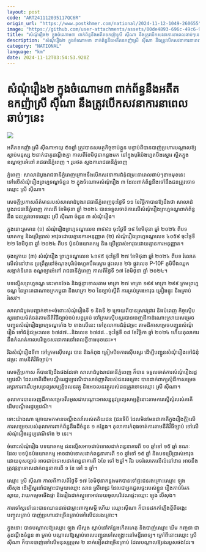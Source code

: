 ```yaml
---
layout: post
code: "ART241112035117QC6R"
origin_url: "https://www.postkhmer.com/national/2024-11-12-1049-260655"
image: "https://github.com/user-attachments/assets/00de4893-696c-49c6-95bb-9656cb7707e8"
title: "សំណុំរឿង២ ក្នុងចំណោម៣ ពាក់ព័ន្ធនឹងអតីតឧកញ៉ាស្រី ស៊ីណា នឹងត្រូវបើកសវនាការនាពេលឆាប់ៗនេះ"
description: "​​សំណុំរឿង២ ក្នុងចំណោម៣ ពាក់ព័ន្ធនឹងអតីតឧកញ៉ាស្រី ស៊ីណា នឹងត្រូវបើកសវនាការនាពេលឆាប់ៗនេះ​"
category: "NATIONAL"
language: "km"
date: 2024-11-12T03:54:53.920Z
---
```


# សំណុំរឿង២ ក្នុងចំណោម៣ ពាក់ព័ន្ធនឹងអតីតឧកញ៉ាស្រី ស៊ីណា នឹងត្រូវបើកសវនាការនាពេលឆាប់ៗនេះ

![](https://github.com/user-attachments/assets/c00beaa6-86fc-4616-8410-92d2073ce4c5)

អតីតឧកញ៉ា ស្រី ស៊ីណាអាយុ ៥០ឆ្នាំ ត្រូវបានសមត្ថកិច្ចចាប់ខ្លួន បន្ទាប់ពីបានបាញ់ប្រហារបណ្តាលឱ្យស្លាប់មនុស្ស ២នាក់ជាគូដណ្តឹងគ្នា កាលពីខែមិថុនាកន្លងមក នៅក្នុងបុរីប៉េងហួតបឹងស្នោរ ស្ថិតក្នុង ខណ្ឌច្បារអំពៅ រាជធានីភ្នំពេញ ។ រូបថត ស្នងការរាជធានីភ្នំពេញ

ភ្នំពេញៈ សាលាដំបូងរាជធានីភ្នំពេញគ្រោងនឹងបើកសវនាការជំនុំជម្រះនាពេលឆាប់ៗខាងមុខនេះ ទៅលើ​សំណុំរឿង​ព្រហ្មទណ្ឌចំនួន ២ ក្នុងចំណោមសំណុំរឿង​ ៣ ដែលពាក់ព័ន្ធនឹងទៅនឹងជនត្រូវចោទឈ្មោះ ស្រី ស៊ីណា។

សេចក្តីប្រកាសព័ត៌មានរបស់សាលាដំបូងរាជធានីភ្នំពេញចុះថ្ងៃទី ១១ ខែវិច្ឆិកាបានឱ្យដឹងថា សាលា​ដំ​បូងរាជ​ធានីភ្នំពេញ កាលពី ខែ​មិថុ​នា ឆ្នាំ ២០២៤ បានទទួលចាត់ការលើសំណុំរឿងព្រហ្មទណ្ឌពាក់ព័ន្ធនឹង ជន​ត្រូវ​ចោទឈ្មោះ ស្រី ស៊ីណា ចំនួន ៣ សំណុំរឿង។ 

ក្នុងនោះរួមមាន (១) សំណុំរឿងព្រហ្មទណ្ឌលេខ ៣៩៩១​ ចុះ​ថ្ងៃ​ទី ១៩ ​ខែមិថុនា ឆ្នាំ ២០២៤ ពីបទ ឃាតកម្ម និងប្រើប្រាស់ អាវុធដោយគ្មានការអនុញ្ញាត (២) សំណុំរឿង​ព្រហ្មទណ្ឌ​លេខ ៤០៥៩ ចុះថ្ងៃទី ២២ ខែមិថុនា ឆ្នាំ ២០២៤ ពីបទ ប៉ុនប៉ងឃាតកម្ម និង ប្រើប្រាស់​អាវុធ​ដោយ​គ្មាន​ការ​អនុញ្ញាត។

ចុងក្រោយ (៣) សំណុំរឿង ព្រហ្មទណ្ឌលេខ ៤១៩៥ ចុះថ្ងៃទី ២៧ ខែមិថុនា ឆ្នាំ ២០២៤ ពី​បទ រំលោភ​លើ​លំ​នៅឋាន ប្រព្រឹត្តនៅចំណុចបុរីប៉េងហួតបឹងស្ងោរ ផ្ទះលេខ ២៦ ផ្លូវលេខ P-10F ភូមិបឹងឈូក សង្កាត់និរោធ ខណ្ឌច្បារ​អំពៅ រាជធានីភ្នំពេញ កាលពីថ្ងៃទី ១៧ ខែមិថុនា ឆ្នាំ ២០២៤។ 

បទល្មើសព្រហ្មទណ្ឌ នេះមានចែង និងផ្តន្ទា​ទោសតាម មាត្រា ២៧ មាត្រា ១៩៩ មាត្រា ២៩៩ ក្រមព្រហ្មទណ្ឌ នៃព្រះ​រាជាណា​ចក្រ​កម្ពុជា និង​មាត្រា ២០ នៃច្បាប់ស្តីពី ការគ្រប់គ្រងអាវុធ គ្រឿងផ្ទុះ និងគ្រាប់រំសេវ។ 

សាលាដំបូងបញ្ជាក់ថា៖«ចំពោះសំណុំរឿងទី ១ និងទី ២ ក្រោយពីបានស្រាវជ្រាវ និងបំពេញ កិច្ចស៊ើបសួរ​ដោយ​ម៉ត់ចត់តាមនីតិវិធីច្បាប់ចប់សព្វគ្រប់ ចៅក្រមស៊ើបសួរបានចេញដីកាដំណោះស្រាយសម្រេច បញ្ជូន​សំណុំរឿងព្រហ្មទណ្ឌទាំង ២ ខាងលើនេះ ទៅតុលាការជំនុំជម្រះ តាមដីកាសម្រេចបញ្ជូនសំណុំរឿង ទៅ​ជំ​នុំជម្រះលេខ ៦៧៨៧...និងលេខ ៦៧៨៨...ចុះថ្ងៃទី ០៨ ខែវិច្ឆិកា ឆ្នាំ ២០២៤ ហើយតុលាការ នឹង​កំណត់​កាល​បរិច្ឆេទសវនាការនៅពេលខ្លីខាងមុខនេះ»។

រីឯសំណុំរឿងទី៣ ចៅក្រមស៊ើបសួរ បាន និងកំពុង ត្រៀមបិទការស៊ើបសួរ ដើម្បី​បញ្ជូនសំណុំ​រឿងទៅ​ជំនុំ​ជម្រះ តាមនីតិវិធីច្បាប់។

សេចក្តីប្រកាស ក៏បានឱ្យដឹងផងដែរថា សាលាដំបូងរាជធានីភ្នំពេញ ក៏បាន ទទួលចាត់​ការសំណុំ​រឿង​រដ្ឋ​ប្ប​វេណី ដែលភាគីដើមបណ្តឹងរដ្ឋប្បវេណីជាសាច់ញាតិរបស់ជនរងគ្រោះ បានដាក់ពាក្យ​សុំដី​កាស​ម្រេច​រក្សា​ការពាររឹបអូសទ្រព្យសម្បត្តិចលនវត្ថុ និងអចលនវត្ថុរបស់ជនត្រូវចោទឈ្មោះ ស្រី ស៊ីណា។​ 

តុលាការ​បាន​ចេញ​ដី​កាសម្រេចរឹបអូសជាបណ្តោះអាសន្ននូវទ្រព្យសម្បត្តិនោះតាមការស្នើសុំរបស់ភាគី ដើម​បណ្តឹង​រដ្ឋប្ប​វេណី។

ទោះយ៉ាងណា ក្រោយមកមានបណ្ដឹងតវ៉ារបស់តតិយជន (​ជនទីបី ដែល​មិន​មែន ​ជាភាគី​ក្នុង​រឿង​ក្តី​)​លើ​ការ​សម្រេចរបស់តុលាការពាក់ព័ន្ធនឹងដីចំនួន ១​ កន្លែង។ តុលាការកំពុង​ចាត់ការតាមនីតិវិធីច្បាប់ ទៅលើ​សំណុំ​រឿង​រដ្ឋប្បវេណីទាំង ២ នេះ។

ចំពោះសំណុំរឿង បទឃាតកម្ម​ ជនល្មើស​អាចជាប់​ទោស​ដាក់​ពន្ធ​នាគារ​ពី ១០ ឆ្នាំទៅ ១៥ ឆ្នាំ ខណៈ​ដែល បទប៉ុន​ប៉ងឃាត​កម្ម អាចជាប់​ទោសដាក់​ពន្ធនា​គារពី ១០ ឆ្នាំទៅ ១៥ ឆ្នាំ និង​បទ​ប្រើ​ប្រាស់​អាវុធ​ដោយ​ខុស​ច្បាប់ អាច​ជាប់​ទោសដាក់ពន្ធនាគារពី ៦ខែ ទៅ ២ឆ្នាំ។ រីឯ បទ​ រំលោភ​លើលំនៅ​ឋាន ​​អាចនឹងត្រូវ​ផ្តន្ទាទោស​ដាក់ពន្ធនាគារ​ពី​ ១ ខែ ទៅ​ ១ ឆ្នាំ។

ឈ្មោះ ស្រី ស៊ីណា កាលពីកាល​ពី​ថ្ងៃ​ទី ​១៧ ខែ​មិថុនា​កន្លងមកបាន​ទៅ​ផ្ទះ​ជន​រងគ្រោះ​ឈ្មោះ ឡុង លីសុង ដើម្បី​សួរ​នាំ​ជម្លោះ​ជាមួយ​ឈ្មោះ សាន ស្រីពេជ្រ ដែល​ជា​អ្នក​ជួល​ផ្ទះ​របស់​ខ្លួន រឿងកាប់​មែកស្វាយ, វាយ​កម្ទេច​ផើង​ផ្កា និង​រឿង​ដាក់​ស្នួខោ​អាវ​លយ​ចូល​បរិវេណ​ផ្ទះ​ឈ្មោះ ឡុង លីសុង។

ការទៅសួរនាំនេះបាន​ឈាន​ដល់​ជម្លោះ​ពាក្យ​សម្តី ហើយ ឈ្មោះស៊ីណា ក៏​បាន​ដក​កាំភ្លើង​ខ្លី​ពី​ចង្កេះ​បញ្ចូល​គ្រាប់ ​បាញ់​ប្រហារ​ជាច្រើន​គ្រាប់​ទៅ​លើ​ជន​រងគ្រោះ​។ 

ក្នុងនោះ បាន​បណ្តាល​ឱ្យ​ឈ្មោះ ឡុង លីសុង ស្លាប់​នៅ​កន្លែង​កើត​ហេតុ និង​បាញ់​ឈ្មោះ ឃីម កញ្ចនា ជា​គូ​ដណ្តឹង​ចំនួន ៣ ​គ្រាប់ បណ្តាល​ឱ្យ​ស្លាប់​ពេល​បញ្ជូន​ទៅ​សង្គ្រោះ​នៅ​មន្ទីរ​ពេទ្យ។ ក្រៅពី​នោះ​ឈ្មោះ ស្រី ស៊ីណា ​ក៏​បាន​បាញ់​ទៅ​លើ​មនុស្ស​ប្រុស ២​ នាក់​ទៀត​ជា​ច្រើន​គ្រាប់ ដែលបណ្តាល​ឱ្យ​រងរបួសផងដែរ៕